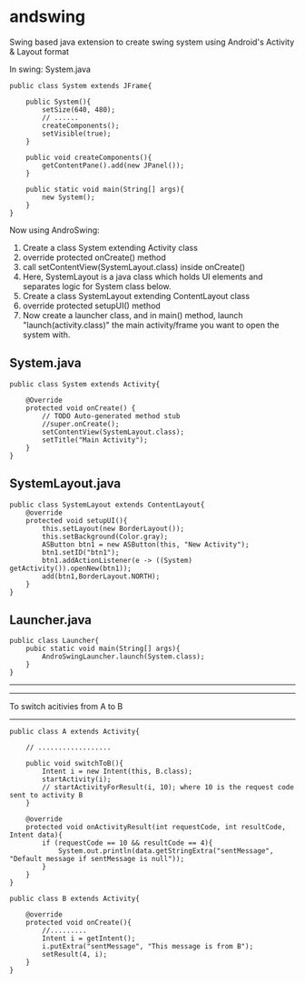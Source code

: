 # andswing
Swing based java extension to create swing system using Android's Activity &amp; Layout format


In swing:
System.java

	public class System extends JFrame{

		public System(){
			setSize(640, 480);
			// ......
			createComponents();
			setVisible(true);
		}

		public void createComponents(){
			getContentPane().add(new JPanel());
		}

		public static void main(String[] args){
			new System();
		}
	}

Now using AndroSwing:
1. Create a class System extending Activity class
2. override protected onCreate() method
3. call setContentView(SystemLayout.class) inside onCreate()
4. Here, SystemLayout is a java class which holds UI elements and separates logic for System class below.
5. Create a class SystemLayout extending ContentLayout class
6. override protected setupUI() method
7. Now create a launcher class, and in main() method, launch "launch(activity.class)" the main activity/frame you want to open the system with.

System.java
----------------

	public class System extends Activity{

		@Override
		protected void onCreate() {
			// TODO Auto-generated method stub
			//super.onCreate();
			setContentView(SystemLayout.class);
			setTitle("Main Activity");
		}
	}

SystemLayout.java
-------------

	public class SystemLayout extends ContentLayout{
		@override
		protected void setupUI(){
			this.setLayout(new BorderLayout());
			this.setBackground(Color.gray);
			ASButton btn1 = new ASButton(this, "New Activity");
			btn1.setID("btn1");
			btn1.addActionListener(e -> ((System) getActivity()).openNew(btn1));
			add(btn1,BorderLayout.NORTH);
		}
	}

Launcher.java
----------------

	public class Launcher{
		pubic static void main(String[] args){
			AndroSwingLauncher.launch(System.class);
		}
	}



------------------------------------------------------------------------
------------------------------------------------------------------------

To switch acitivies from A to B
________________________________

	public class A extends Activity{

		// ..................

		public void switchToB(){
			Intent i = new Intent(this, B.class);
			startActivity(i);
			// startActivityForResult(i, 10); where 10 is the request code sent to activity B
		}
	
		@override
		protected void onActivityResult(int requestCode, int resultCode, Intent data){
			if (requestCode == 10 && resultCode == 4){
				System.out.println(data.getStringExtra("sentMessage", "Default message if sentMessage is null"));
			}
		}
	}

	public class B extends Activity{
		
		@override
		protected void onCreate(){
			//.........
			Intent i = getIntent();
			i.putExtra("sentMessage", "This message is from B");
			setResult(4, i);
		}
	}